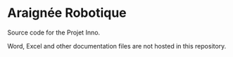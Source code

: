 Araignée Robotique
=========

Source code for the Projet Inno.

Word, Excel and other documentation files are not hosted in this repository.